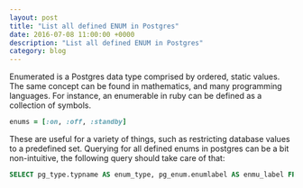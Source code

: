 ```yaml
---
layout: post
title: "List all defined ENUM in Postgres"
date: 2016-07-08 11:00:00 +0000
description: "List all defined ENUM in Postgres"
category: blog
---
```


Enumerated is a Postgres data type comprised by ordered, static values. The same concept can be found in mathematics, and many programming languages. For instance, an enumerable in ruby can be defined as a collection of symbols.

```ruby
enums = [:on, :off, :standby]
```

These are useful for a variety of things, such as restricting database values to a predefined set. Querying for all defined enums in postgres can be a bit non-intuitive, the following query should take care of that:

```sql
SELECT pg_type.typname AS enum_type, pg_enum.enumlabel AS enmu_label FROM pg_type JOIN pg_enum ON pg_enum.enumtypid = pg_type.oid;
```
